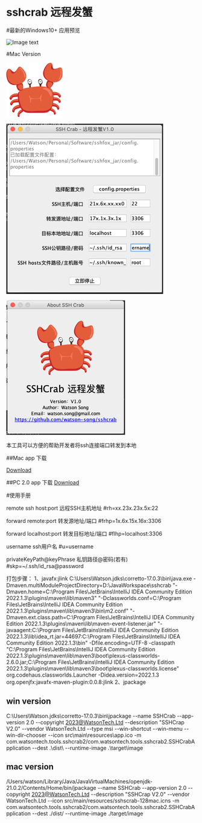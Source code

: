 # sshcrab 远程发蟹

#最新的Windows10+ 应用预览

![Image text](https://github.com/watson-song/sshcrab/assets/7800970/c23ff58c-07d8-47f0-a0f0-3f724f9897b7?raw=true)

#Mac Version

![Image text](https://github.com/watson-song/sshcrab/blob/master/src/main/resources/sshcrab.png?raw=true)

![Image text](https://github.com/watson-song/sshcrab/blob/master/src/main/resources/ScreenShot1.png?raw=true)

![Image text](https://github.com/watson-song/sshcrab/blob/master/src/main/resources/ScreenShot2.png?raw=true)

本工具可以方便的帮助开发者将ssh连接端口转发到本地

##Mac app 下载

[Download](https://github.com/watson-song/sshcrab/releases/download/2.0.1.1/SSHCrab-2.0.dmg)

##PC 2.0 app 下载
[Download](https://github.com/watson-song/sshcrab/releases/download/2.0.1/SSHCrab-2.0.1.msi)

#使用手册

remote ssh host:port 远程SSH主机地址
#rh=xx.23x.23x.5x:22

forward remote:port 转发源地址/端口
#frhp=1x.6x.15x.16x:3306

forward localhost:port 转发目标地址/端口
#flhp=localhost:3306

username ssh用户名
#u=username

privateKeyPath@keyPhrase  私钥路径@密码(若有)
#skp=~/.ssh/id_rsa@password

打包步骤：
1、javafx:jlink
C:\Users\Watson\.jdks\corretto-17.0.3\bin\java.exe -Dmaven.multiModuleProjectDirectory=D:\JavaWorkspace\sshcrab "-Dmaven.home=C:\Program Files\JetBrains\IntelliJ IDEA Community Edition 2022.1.3\plugins\maven\lib\maven3" "-Dclassworlds.conf=C:\Program Files\JetBrains\IntelliJ IDEA Community Edition 2022.1.3\plugins\maven\lib\maven3\bin\m2.conf" "-Dmaven.ext.class.path=C:\Program Files\JetBrains\IntelliJ IDEA Community Edition 2022.1.3\plugins\maven\lib\maven-event-listener.jar" "-javaagent:C:\Program Files\JetBrains\IntelliJ IDEA Community Edition 2022.1.3\lib\idea_rt.jar=44697:C:\Program Files\JetBrains\IntelliJ IDEA Community Edition 2022.1.3\bin" -Dfile.encoding=UTF-8 -classpath "C:\Program Files\JetBrains\IntelliJ IDEA Community Edition 2022.1.3\plugins\maven\lib\maven3\boot\plexus-classworlds-2.6.0.jar;C:\Program Files\JetBrains\IntelliJ IDEA Community Edition 2022.1.3\plugins\maven\lib\maven3\boot\plexus-classworlds.license" org.codehaus.classworlds.Launcher -Didea.version=2022.1.3 org.openjfx:javafx-maven-plugin:0.0.8:jlink
2、jpackage 
## win version
C:\Users\Watson\.jdks\corretto-17.0.3\bin\jpackage --name SSHCrab --app-version 2.0 --copyright 2023@WatsonTech.Ltd --description "SSHCrap V2.0" --vendor WatsonTech.Ltd --type msi --win-shortcut --win-menu --win-dir-chooser --icon src\main\resources\app.ico -m com.watsontech.tools.sshcrab2/com.watsontech.tools.sshcrab2.SSHCrabApplication --dest .\dist\ --runtime-image .\target\image
## mac version 
/Users/watson/Library/Java/JavaVirtualMachines/openjdk-21.0.2/Contents/Home/bin/jpackage  --name SSHCrab --app-version 2.0 --copyright 2023@WatsonTech.Ltd --description "SSHCrap
  V2.0" --vendor WatsonTech.Ltd  --icon src/main/resources/sshscrab-128mac.icns -m com.watsontech.tools.sshcrab2/com.watsontech.tools.sshcrab2.SSHCrabApplication --dest ./dist/ --runtime-image ./target/image